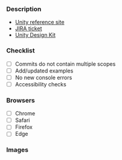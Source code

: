 ### Description

<!-- Short blurb about this work or helpful links -->
- [Unity reference site](https://unity.web.asu.edu/)
- [JIRA ticket](https://asudev.jira.com/browse/UDS-0000)
- [Unity Design Kit](https://xd.adobe.com/view/56f6cb78-9af5-4b12-b4ce-ef319f71113f-03a5/)

### Checklist

- [ ] Commits do not contain multiple scopes
- [ ] Add/updated examples
- [ ] No new console errors
- [ ] Accessibility checks

### Browsers

- [ ] Chrome
- [ ] Safari
- [ ] Firefox
- [ ] Edge

### Images

<!-- Provide screenshots -->
